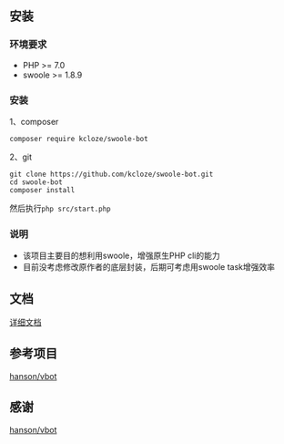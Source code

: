 
## 安装

### 环境要求

* PHP >= 7.0
* swoole >= 1.8.9

### 安装


1、composer

```
composer require kcloze/swoole-bot
```

2、git

```
git clone https://github.com/kcloze/swoole-bot.git
cd swoole-bot
composer install
```

然后执行``` php src/start.php ``` 



### 说明
* 该项目主要目的想利用swoole，增强原生PHP cli的能力
* 目前没考虑修改原作者的底层封装，后期可考虑用swoole task增强效率




## 文档

[详细文档](https://github.com/HanSon/vbot/wiki)




## 参考项目

[hanson/vbot](https://github.com/HanSon/vbot)


## 感谢

[hanson/vbot](https://github.com/HanSon/vbot)

